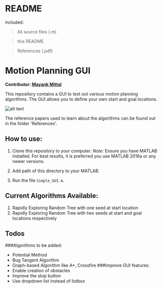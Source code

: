 # README

included:
> All source files (.m)

> this README

> References (.pdf)

# Motion Planning GUI

__Contributor: [Mayank Mittal](http://mayankm96.github.io)__

This repository contains a GUI to test out various motion planning algorithms. The GUI allows you to define your own start and goal locations.

![alt text](https://github.com/Mayankm96/Motion-Planning-GUI/blob/master/Images/sample_gui.PNG "Sample GUI")

The reference papers used to learn about the algorithms can be found out in the folder 'References'.

## How to use:

1. Clone this repository to your computer. 
_Note:_ Ensure you have MATLAB installed. For best results, it is preferred you use MATLAB 2016a or any newer versions.

2. Add path of this directory to your MATLAB. 
3. Run the file `Simple_GUI.m`.

## Current Algorithms Available:
1. Rapidly Exploring Random Tree with one seed at start location
2. Rapidly Exploring Random Tree with two seeds at start and goal locations respectively

## Todos

###Algorithms to be added:
- Potential Method
- Bug Tangent Algorithm
- Graph-based Algorithm like A*, Crossfire
###Improve GUI features:
- Enable creation of obstacles 
- Improve the stop button
- Use dropdown list instead of listbox